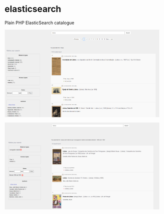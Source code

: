 # elasticsearch
Plain PHP ElasticSearch catalogue

![Search Resuls](search-results.png?raw=true "Search Results")

![Search Results Filtered](search-results-filtered.png?raw=true "Search Results Filtered")
